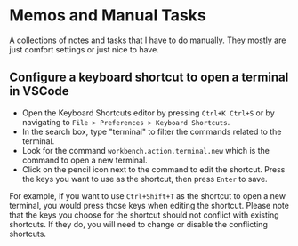 # Memos and Manual Tasks

A collections of notes and tasks that I have to do manually. They mostly are just comfort settings or just nice to have.

## Configure a keyboard shortcut to open a terminal in VSCode
- Open the Keyboard Shortcuts editor by pressing `Ctrl+K Ctrl+S` or by navigating to `File > Preferences > Keyboard Shortcuts`.
- In the search box, type "terminal" to filter the commands related to the terminal.
- Look for the command `workbench.action.terminal.new` which is the command to open a new terminal.
- Click on the pencil icon next to the command to edit the shortcut. Press the keys you want to use as the shortcut, then press `Enter` to save.

For example, if you want to use `Ctrl+Shift+T` as the shortcut to open a new terminal, you would press those keys when editing the shortcut. Please note that the keys you choose for the shortcut should not conflict with existing shortcuts. If they do, you will need to change or disable the conflicting shortcuts.
